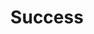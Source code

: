---
title: Success
position_number: 1
parameters:
  - name:
    content:
content_markdown: |-
  <p>A successful response is indicated by HTTP status code 200 and may contain an optional body. If the response has a body it will be documented under each resource below.</p>
left_code_blocks:
  - code_block:
    title:
    language:
right_code_blocks:
  - code_block:
    title:
    language:
---